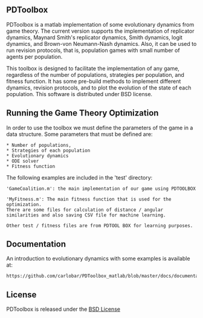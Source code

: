 ## PDToolbox


PDToolbox is a matlab implementation of some evolutionary dynamics from game theory. The current version supports the implementation of replicator dynamics, Maynard Smith's replicator dynamics, Smith dynamics, logit dynamics, and Brown-von Neumann-Nash dynamics. Also, it can be used to run revision protocols, that is, population games with small number of agents per population. 

This toolbox is designed to facilitate the implementation of any game, regardless of the number of populations, strategies per population, and fitness function. It has some pre-build methods to implement different dynamics, revision protocols, and to plot the evolution of the state of each population. This software is distributed under BSD license.


## Running the Game Theory Optimization

In order to use the toolbox we must define the parameters of the game in a data structure. Some parameters that must be defined are: 

	* Number of populations, 
	* Strategies of each population
	* Evolutionary dynamics
	* ODE solver
	* Fitness function


The following examples are included in the 'test' directory:

	'GameCoalition.m': the main implementation of our game using PDTOOLBOX

	'MyFitness.m': The main fitness function that is used for the optimization.
 	There are some files for calculation of distance / angular similarities and also saving CSV file for machine learning.

	Other test / fitness files are from PDTOOL BOX for learning purposes.
	


## Documentation

An introduction to evolutionary dynamics with some examples is available at:

	https://github.com/carlobar/PDToolbox_matlab/blob/master/docs/documentation.pdf



## License


PDToolbox is released under the [BSD License](http://opensource.org/licenses/BSD-3-Clause)

